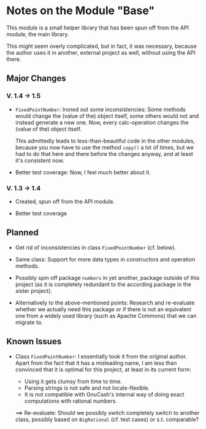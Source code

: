 # Notes on the Module "Base"

This module is a small helper library that has been spun off from the API module, the main library. 

This might seem overly complicated, but in fact, it was necessary, because the author uses it in another, external project as well, without using the API there.

## Major Changes 
### V. 1.4 &rarr; 1.5
* `FixedPointNumber`: Ironed out some inconsistencies: Some methods would change the (value of the) object itself, some others would not and instead generate a new one. Now, every calc-operation changes the (value of the) object itself. 

  This admittedly leads to less-than-beautiful code in the other modules, because you now have to use the method `copy()` a lot of times, but we had to do that here and there before the changes anyway, and at least it's consistent now.

* Better test coverage: Now, I feel much better about it.

### V. 1.3 &rarr; 1.4
* Created, spun off from the API module.

* Better test coverage

## Planned
* Get rid of inconsistencies in class `FixedPointNumber` (cf. below).

* Same class: Support for more data types in constructors and operation methods.

* Possibly spin off package `numbers` in yet another, package outside of this
  project (as it is completely redundant to the according package in the sister project).
  
* Alternatively to the above-mentioned points: 
  Research and re-evaluate whether we actually need this package or if 
  there is not an equivalent one from a widely used library (such as Apache Commons)
  that we can migrate to.

## Known Issues
* Class `FixedPointNumber`: I essentially took it from the original author. Apart from the fact that it has a misleading name, I am less than convinced that it is optimal for this project, at least in its current form: 

	* Using it gets clumsy from time to time.
	* Parsing strings is not safe and not locale-flexible.
	* It is not compatible with GnuCash's internal way of doing exact computations with rational numbers. 

  ==> Re-evaluate: Should we possibly switch completely switch to another class, possibly based on `BigRational` (cf. test cases) or s.t. comparable?